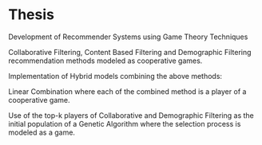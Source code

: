 # Thesis
Development of Recommender Systems using Game Theory Techniques

Collaborative Filtering, Content Based Filtering and Demographic Filtering 
recommendation methods modeled as cooperative games. 

Implementation of Hybrid models combining the above methods:
  
  Linear Combination where each of the combined method is a player of a cooperative game.
  
  Use of the top-k players of Collaborative and Demographic Filtering as the initial population
  of a Genetic Algorithm where the selection process is modeled as a game.
